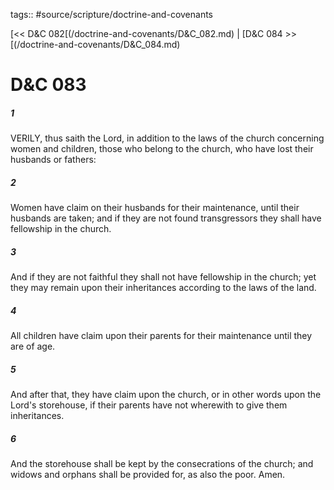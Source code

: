 tags:: #source/scripture/doctrine-and-covenants

[<< D&C 082[(/doctrine-and-covenants/D&C_082.md) | [D&C 084 >>[(/doctrine-and-covenants/D&C_084.md)

# D&C 083

##### 1

VERILY, thus saith the Lord, in addition to the laws of the church concerning women and children, those who belong to the church, who have lost their husbands or fathers:

##### 2

Women have claim on their husbands for their maintenance, until their husbands are taken; and if they are not found transgressors they shall have fellowship in the church.

##### 3

And if they are not faithful they shall not have fellowship in the church; yet they may remain upon their inheritances according to the laws of the land.

##### 4

All children have claim upon their parents for their maintenance until they are of age.

##### 5

And after that, they have claim upon the church, or in other words upon the Lord's storehouse, if their parents have not wherewith to give them inheritances.

##### 6

And the storehouse shall be kept by the consecrations of the church; and widows and orphans shall be provided for, as also the poor. Amen.
